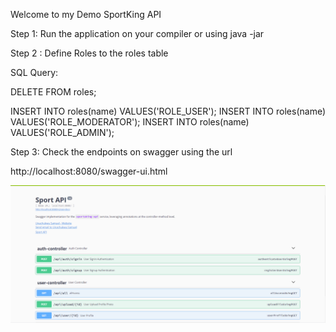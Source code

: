 Welcome to my Demo SportKing API 


Step 1:
Run the application on your compiler or using java -jar <ApplicationName>



Step 2 : 
Define  Roles to the roles table

SQL Query: 

DELETE FROM roles;

INSERT INTO roles(name) VALUES('ROLE_USER');
INSERT INTO roles(name) VALUES('ROLE_MODERATOR');
INSERT INTO roles(name) VALUES('ROLE_ADMIN');


Step 3: 
Check the endpoints on swagger using the url 

http://localhost:8080/swagger-ui.html






![Screenshot](screenshot.png)